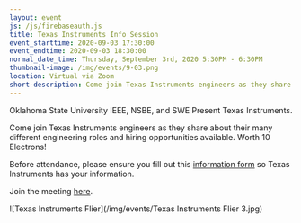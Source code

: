 ```yaml
---
layout: event
js: /js/firebaseauth.js
title: Texas Instruments Info Session
event_starttime: 2020-09-03 17:30:00
event_endtime: 2020-09-03 18:30:00
normal_date_time: Thursday, September 3rd, 2020 5:30PM - 6:30PM
thumbnail-image: /img/events/9-03.png
location: Virtual via Zoom
short-description: Come join Texas Instruments engineers as they share about their many different engineering roles and hiring opportunities available. Worth 10 Electrons!
---
```


Oklahoma State University IEEE, NSBE, and SWE Present Texas Instruments.

Come join Texas Instruments engineers as they share about their many different engineering roles and hiring opportunities available. Worth 10 Electrons!

Before attendance, please ensure you fill out this [information form](http://tinyurl.com/y2wv6pd3) so Texas Instruments has your information.

Join the meeting [here](https://zoom.okstateieee.org).

![Texas Instruments Flier](/img/events/Texas Instruments Flier 3.jpg)

